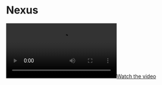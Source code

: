 # Nexus
[![Watch the video](https://github.com/K9-Software-LLC/Nexus/raw/main/ComingSoon.mp4)](https://github.com/K9-Software-LLC/Nexus/raw/main/ComingSoon.mp4)
